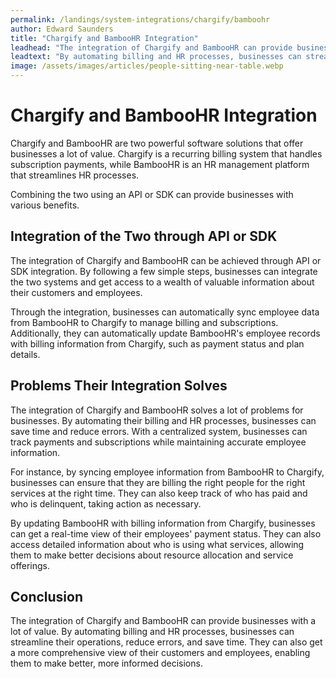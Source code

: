 ```yaml
---
permalink: /landings/system-integrations/chargify/bamboohr
author: Edward Saunders
title: "Chargify and BambooHR Integration"
leadhead: "The integration of Chargify and BambooHR can provide businesses with a lot of value"
leadtext: "By automating billing and HR processes, businesses can streamline their operations, reduce errors, and save time. They can also get a more comprehensive view of their customers and employees, enabling them to make better, more informed decisions."
image: /assets/images/articles/people-sitting-near-table.webp
---
```

<div class="arttext">    <h1>Chargify and BambooHR Integration</h1>
    <p>Chargify and BambooHR are two powerful software solutions that offer businesses a lot of value. Chargify is a recurring billing system that handles subscription payments, while BambooHR is an HR management platform that streamlines HR processes.</p>
    <p>Combining the two using an API or SDK can provide businesses with various benefits.</p>
    <h2>Integration of the Two through API or SDK</h2>
    <p>The integration of Chargify and BambooHR can be achieved through API or SDK integration. By following a few simple steps, businesses can integrate the two systems and get access to a wealth of valuable information about their customers and employees.</p>
    <p>Through the integration, businesses can automatically sync employee data from BambooHR to Chargify to manage billing and subscriptions. Additionally, they can automatically update BambooHR's employee records with billing information from Chargify, such as payment status and plan details.</p>
    <h2>Problems Their Integration Solves</h2>
    <p>The integration of Chargify and BambooHR solves a lot of problems for businesses. By automating their billing and HR processes, businesses can save time and reduce errors. With a centralized system, businesses can track payments and subscriptions while maintaining accurate employee information.</p>
    <p>For instance, by syncing employee information from BambooHR to Chargify, businesses can ensure that they are billing the right people for the right services at the right time. They can also keep track of who has paid and who is delinquent, taking action as necessary.</p>
    <p>By updating BambooHR with billing information from Chargify, businesses can get a real-time view of their employees' payment status. They can also access detailed information about who is using what services, allowing them to make better decisions about resource allocation and service offerings.</p>
    <h2>Conclusion</h2>
    <p>The integration of Chargify and BambooHR can provide businesses with a lot of value. By automating billing and HR processes, businesses can streamline their operations, reduce errors, and save time. They can also get a more comprehensive view of their customers and employees, enabling them to make better, more informed decisions. </p>
</div>